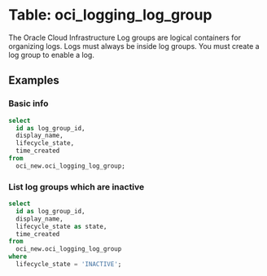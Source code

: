 # Table: oci_logging_log_group

The Oracle Cloud Infrastructure Log groups are logical containers for organizing logs. Logs must always be inside log groups. You must create a log group to enable a log.

## Examples

### Basic info

```sql
select
  id as log_group_id,
  display_name,
  lifecycle_state,
  time_created
from
  oci_new.oci_logging_log_group;
```


### List log groups which are inactive

```sql
select
  id as log_group_id,
  display_name,
  lifecycle_state as state,
  time_created
from
  oci_new.oci_logging_log_group
where
  lifecycle_state = 'INACTIVE';
```
